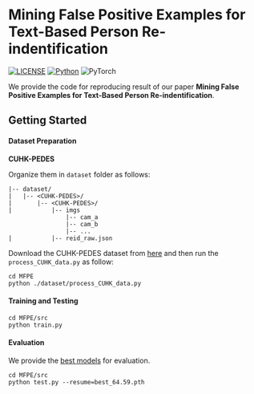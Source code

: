 # Mining False Positive Examples for Text-Based Person Re-indentification

[![LICENSE](https://img.shields.io/badge/license-MIT-green)](https://github.com/taksau/GPS-Net/blob/master/LICENSE)
[![Python](https://img.shields.io/badge/python-3.7-blue.svg)](https://www.python.org/)
![PyTorch](https://img.shields.io/badge/pytorch-1.5.0-%237732a8)

We provide the code for reproducing result of our  paper **Mining False Positive Examples for Text-Based Person Re-indentification**.

## Getting Started
#### Dataset Preparation

**CUHK-PEDES**

   Organize them in `dataset` folder as follows:
       

   ~~~
   |-- dataset/
   |   |-- <CUHK-PEDES>/
   |       |-- <CUHK-PEDES>/ 
   |           |-- imgs
                   |-- cam_a
                   |-- cam_b
                   |-- ...
   |           |-- reid_raw.json
   
   ~~~

   Download the CUHK-PEDES dataset from [here](https://github.com/ShuangLI59/Person-Search-with-Natural-Language-Description) and then run the `process_CUHK_data.py` as follow:

   ~~~
   cd MFPE
   python ./dataset/process_CUHK_data.py
   ~~~
#### Training and Testing
   ~~~
   cd MFPE/src
   python train.py
   ~~~
#### Evaluation
   We provide the [best models](https://drive.google.com/file/d/1WK1aCDYtNnfJySRoJAqX6mV2ODm_J1a0/view?usp=share_link) for evaluation.
   ~~~
   cd MFPE/src
   python test.py --resume=best_64.59.pth
   ~~~
